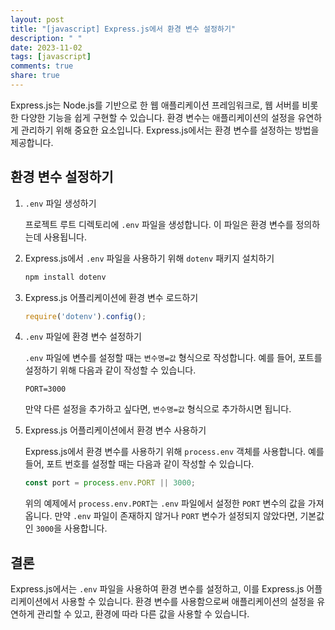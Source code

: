 ```yaml
---
layout: post
title: "[javascript] Express.js에서 환경 변수 설정하기"
description: " "
date: 2023-11-02
tags: [javascript]
comments: true
share: true
---
```


Express.js는 Node.js를 기반으로 한 웹 애플리케이션 프레임워크로, 웹 서버를 비롯한 다양한 기능을 쉽게 구현할 수 있습니다. 환경 변수는 애플리케이션의 설정을 유연하게 관리하기 위해 중요한 요소입니다. Express.js에서는 환경 변수를 설정하는 방법을 제공합니다.

## 환경 변수 설정하기

1. `.env` 파일 생성하기

   프로젝트 루트 디렉토리에 `.env` 파일을 생성합니다. 이 파일은 환경 변수를 정의하는데 사용됩니다.

2. Express.js에서 `.env` 파일을 사용하기 위해 `dotenv` 패키지 설치하기

   ```bash
   npm install dotenv
   ```

3. Express.js 어플리케이션에 환경 변수 로드하기

   ```javascript
   require('dotenv').config();
   ```

4. `.env` 파일에 환경 변수 설정하기

   `.env` 파일에 변수를 설정할 때는 `변수명=값` 형식으로 작성합니다. 예를 들어, 포트를 설정하기 위해 다음과 같이 작성할 수 있습니다.

   ```dotenv
   PORT=3000
   ```

   만약 다른 설정을 추가하고 싶다면, `변수명=값` 형식으로 추가하시면 됩니다.

5. Express.js 어플리케이션에서 환경 변수 사용하기

   Express.js에서 환경 변수를 사용하기 위해 `process.env` 객체를 사용합니다. 예를 들어, 포트 번호를 설정할 때는 다음과 같이 작성할 수 있습니다.

   ```javascript
   const port = process.env.PORT || 3000;
   ```

   위의 예제에서 `process.env.PORT`는 `.env` 파일에서 설정한 `PORT` 변수의 값을 가져옵니다. 만약 `.env` 파일이 존재하지 않거나 `PORT` 변수가 설정되지 않았다면, 기본값인 `3000`을 사용합니다.

## 결론

Express.js에서는 `.env` 파일을 사용하여 환경 변수를 설정하고, 이를 Express.js 어플리케이션에서 사용할 수 있습니다. 환경 변수를 사용함으로써 애플리케이션의 설정을 유연하게 관리할 수 있고, 환경에 따라 다른 값을 사용할 수 있습니다.